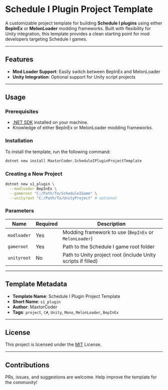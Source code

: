 # Schedule I Plugin Project Template

A customizable project template for building **Schedule I plugins** using either **BepInEx** or **MelonLoader** modding frameworks. Built with flexibility for Unity integration, this template provides a clean starting point for mod developers targeting Schedule I games.

---

## Features
- **Mod Loader Support**: Easily switch between BepInEx and MelonLoader
- **Unity Integration**: Optional support for Unity script projects
---

## Usage

### Prerequisites
- [.NET SDK](https://dotnet.microsoft.com/download) installed on your machine.
- Knowledge of either BepInEx or MelonLoader modding frameworks.

### Installation
To install the template, run the following command:

```bash
dotnet new install MaxtorCoder.ScheduleIPluginProjectTemplate
```

### Creating a New Project

```bash
dotnet new s1_plugin \
  --modloader BepInEx \
  --gameroot "C:/Path/To/ScheduleIGame" \
  --unityroot "C:/Path/To/UnityProject" # optional
```

### Parameters
| Name         | Required | Description                                                  |
|--------------|----------|--------------------------------------------------------------|
| `modloader`  | Yes      | Modding framework to use (`BepInEx` or `MelonLoader`)        |
| `gameroot`   | Yes      | Path to the Schedule I game root folder                      |
| `unityroot`  | No       | Path to Unity project root (include Unity scripts if filled) |

---

## Template Metadata
- **Template Name**: Schedule I Plugin Project Template
- **Short Name**: `s1_plugin`
- **Author**: MaxtorCoder
- **Tags**: `project`, `C#`, `Unity`, `Mono`, `MelonLoader`, `BepInEx`

---

## License
This project is licensed under the [MIT](https://opensource.org/license/MIT) License.

---

## Contributions
PRs, issues, and suggestions are welcome. Help improve the template for the community!